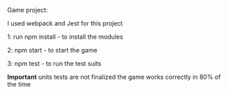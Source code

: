 Game project: 

I used webpack and Jest for this project

1: run npm install - to install the modules

2: npm start - to start the game

3: npm test - to run the test suits

**Important**
units tests are not finalized
the game works correctly in 80% of the time


